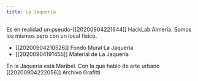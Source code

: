 ```yaml
---
title: La Jaquería
---
```


Es en realidad un pseudo-[[20200904221644]] HackLab Almería. Somos los mismos pero con un local físico.

* [[20200904210526]] Fondo Mural La Jaquería
* [[20200904191455]] Material de La Jaquería

En la Jaquería está Maribel. Con la que hablo de arte urbano [[20200904222056]] Archivo Grafitti